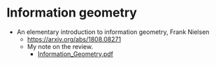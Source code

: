 # Information geometry

* An elementary introduction to information geometry, Frank Nielsen
  * https://arxiv.org/abs/1808.08271
  * My note on the review.
    * [Information_Geometry.pdf](../files/Information_Geometry.pdf) 

